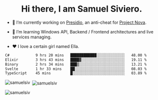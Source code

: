 <h1 align="center">Hi there, I am Samuel Siviero.</h1>

- 🔭 I’m currently working on [Presidio](https://presidio.ac), an anti-cheat for [Project Nova](https://discord.gg/novafn).

- 🌱 I’m learning Windows API, Backend / Frontend architectures and live services managing.

- ❤️ I love a certain girl named Ella.

<!--START_SECTION:waka-->

```txt
C#            9 hrs 20 mins   ████████████░░░░░░░░░░░░░   48.00 %
Elixir        3 hrs 43 mins   ████▓░░░░░░░░░░░░░░░░░░░░   19.11 %
Binary        2 hrs 34 mins   ███▒░░░░░░░░░░░░░░░░░░░░░   13.21 %
Svelte        1 hr 33 mins    ██░░░░░░░░░░░░░░░░░░░░░░░   08.03 %
TypeScript    45 mins         █░░░░░░░░░░░░░░░░░░░░░░░░   03.89 %
```

<!--END_SECTION:waka-->

<p><img align="left" src="https://github-readme-stats.vercel.app/api/top-langs?username=samuelsiv&show_icons=true&locale=en&layout=compact&theme=radical" alt="samuelsiv" /></p>

<p>&nbsp;<img align="center" src="https://github-readme-stats.vercel.app/api?username=samuelsiv&show_icons=true&locale=en&theme=radical" alt="samuelsiv" /></p>
<p align="left"> <img src="https://komarev.com/ghpvc/?username=samuelsiv&label=Profile%20views&color=0e75b6&style=flat" alt="samuelsiv" /> </p>
